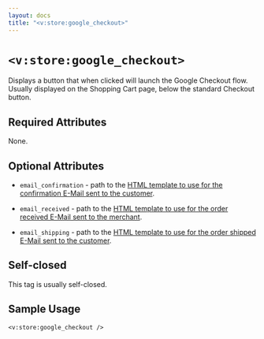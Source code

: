 ```yaml
---
layout: docs
title: "<v:store:google_checkout>"
---
```


# `<v:store:google_checkout>`

Displays a button that when clicked will launch the Google Checkout
flow. Usually displayed on the Shopping Cart page, below the standard
Checkout button.

## Required Attributes

None.

## Optional Attributes

-   `email_confirmation` - path to the [HTML template to use for the
    confirmation E-Mail sent to the
    customer](#customizing_order_emails).

-   `email_received` - path to the [HTML template to use for the order
    received E-Mail sent to the merchant](#customizing_order_emails).

-   `email_shipping` - path to the [HTML template to use for the order
    shipped E-Mail sent to the customer](#customizing_order_emails).

## Self-closed

This tag is usually self-closed.

## Sample Usage

    <v:store:google_checkout />
